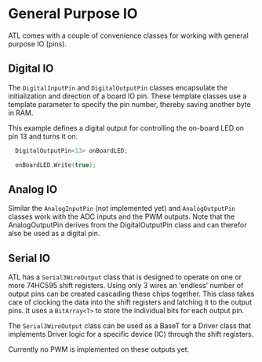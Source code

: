 # General Purpose IO

ATL comes with a couple of convenience classes for working with general purpose IO (pins).

## Digital IO

The `DigitalInputPin` and `DigitalOutputPin` classes encapsulate the initialization and direction of a board IO pin. These template classes use a template parameter to specify the pin number, thereby saving another byte in RAM.

This example defines a digital output for controlling the on-board LED on pin 13 and turns it on.

```cpp
  DigitalOutputPin<13> onBoardLED;

  onBoardLED.Write(true);
```

## Analog IO

Similar the `AnalogInputPin` (not implemented yet) and `AnalogOutputPin` classes work with the ADC inputs and the PWM outputs. Note that the AnalogOutputPin derives from the DigitalOutputPin class and can therefor also be used as a digital pin.

## Serial IO

ATL has a `Serial3WireOutput` class that is designed to operate on one or more 74HC595 shift registers. Using only 3 wires an 'endless' number of output pins can be created cascading these chips together. This class takes care of clocking the data into the shift registers and latching it to the output pins. It uses a `BitArray<T>` to store the individual bits for each output pin.

The `Serial3WireOutput` class can be used as a BaseT for a Driver class that implements Driver logic for a specific device (IC) through the shift registers.

Currently no PWM is implemented on these outputs yet.
